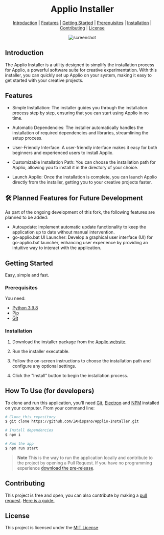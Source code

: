 <h1 align="center">
  <br>
  <a></a>
  Applio Installer
  <br>
</h1>

<p align="center">
</p>

<p align="center">
  <a href="#introduction">Introduction</a> |
  <a href="#features">Features</a> |
  <a href="#getting-started">Getting Started</a> |
  <a href="#prerequisites">Prerequisites</a> |
  <a href="#installation">Installation</a> |
  <a href="#contributing">Contributing</a> |
  <a href="#license">License</a>
</p>

<p align="center">
  <img src="https://github-production-user-asset-6210df.s3.amazonaws.com/67287120/268510590-69806933-2d99-47ed-9609-4388fd90b7eb.png" alt="screenshot">
</p>

## Introduction

The Applio Installer is a utility designed to simplify the installation process for Applio, a powerful software suite for creative experimentation. With this installer, you can quickly set up Applio on your system, making it easy to get started with your creative projects.

## Features

- Simple Installation: The installer guides you through the installation process step by step, ensuring that you can start using Applio in no time.

- Automatic Dependencies: The installer automatically handles the installation of required dependencies and libraries, streamlining the setup process.

- User-Friendly Interface: A user-friendly interface makes it easy for both beginners and experienced users to install Applio.

- Customizable Installation Path: You can choose the installation path for Applio, allowing you to install it in the directory of your choice.

- Launch Applio: Once the installation is complete, you can launch Applio directly from the installer, getting you to your creative projects faster.

## 🛠️ Planned Features for Future Development
As part of the ongoing development of this fork, the following features are planned to be added:

- Autoupdate: Implement automatic update functionality to keep the application up to date without manual intervention.
- go-applio.bat UI Launcher: Develop a graphical user interface (UI) for go-applio.bat launcher, enhancing user experience by providing an intuitive way to interact with the application.


## Getting Started

Easy, simple and fast.

### Prerequisites

You need:
- [Python 3.9.8](https://www.python.org/downloads/release/python-398/)
- [Pip](https://pip.pypa.io/en/stable/getting-started/)
- [Git](https://git-scm.com/)


### Installation

1. Download the installer package from the [Applio website](https://github.com/IAHispano/Applio-Installer/releases).

2. Run the installer executable.

3. Follow the on-screen instructions to choose the installation path and configure any optional settings.

4. Click the "Install" button to begin the installation process.


## How To Use (for developers)

To clone and run this application, you'll need [Git](https://git-scm.com), [Electron](https://www.electronjs.org/es/) and [NPM](https://www.npmjs.com/) installed on your computer. From your command line:

```bash
# Clone this repository
$ git clone https://github.com/IAHispano/Applio-Installer.git

# Install dependencies
$ npm i

# Run the app
$ npm run start
```

> **Note**
> This is the way to run the application locally and contribute to the project by opening a Pull Request. If you have no programming experience [download the pre-release](https://github.com/IAHispano/Applio-Installer/releases).

## Contributing

This project is free and open, you can also contribute by making a [pull request](https://github.com/IAHispano/Applio-Installer/pulls). [Here is a guide.](https://docs.github.com/en/pull-requests/collaborating-with-pull-requests/proposing-changes-to-your-work-with-pull-requests/creating-a-pull-request)


## License
This project is licensed under the [MIT License](https://github.com/IAHispano/Applio-RVC-Fork/blob/main/LICENSE)
